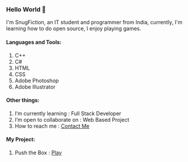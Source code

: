 ### Hello World 👋
I'm SnugFiction, an IT student and programmer from India, currently, I'm learning how to do open source, I enjoy playing games.

#### Languages and Tools:
1) C++
2) C#
3) HTML
4) CSS
5) Adobe Photoshop
6) Adobe Illustrator

#### Other things:
1) I’m currently learning : Full Stack Developer
2) I’m open to collaborate on : Web Based Project 
3) How to reach me : [Contact Me](https://www.linkedin.com/in/shoheb-shaikh-2b0b43145)

#### My Project:
1) Push the Box : [Play](https://simmer.io/@FuriousZyan/push-the-box)





